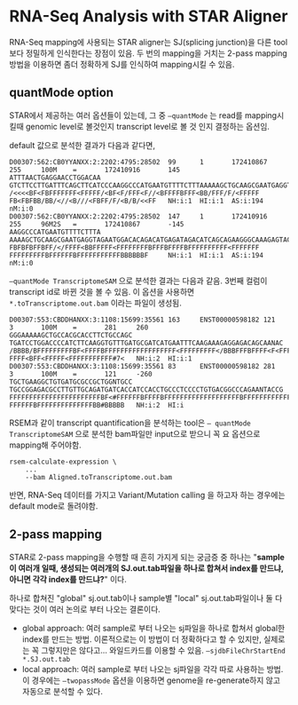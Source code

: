 # RNA-Seq Analysis with STAR Aligner

RNA-Seq mapping에 사용되는 STAR aligner는 SJ(splicing junction)을 다른 tool보다 정밀하게 인식한다는 장점이 있음. 두 번의 mapping을 거치는 2-pass mapping방법을 이용하면 좀더 정확하게 SJ를 인식하여 mapping시킬 수 있음.

## quantMode option

STAR에서 제공하는 여러 옵션들이 있는데, 그 중 `—quantMode` 는 read를 mapping시킬때 genomic 
 level로 볼것인지 transcript level로 볼 것 인지 결정하는 옵션임.

default 값으로 분석한 결과가 다음과 같다면,

    D00307:562:CB0YYANXX:2:2202:4795:28502  99      1       172410867       255     100M    =       172410916       145     ATTTAACTGAGGAACCTGGACAA
    GTCTTCCTTGATTTCAGCTTCATCCCAAGGCCCATGAATGTTTTCTTTAAAAAGCTGCAAGCGAATGAGGTAGAATG   /<<<<BF<FBFFFFFFF<FFFFF/<BF<F/FFF<F//<BFFFFBFFF<BB/FFF/F/<FFFFF
    FB<FBFBB/BB/<//<B///<FBFF/F/<B/B/<<FF   NH:i:1  HI:i:1  AS:i:194        nM:i:0
    D00307:562:CB0YYANXX:2:2202:4795:28502  147     1       172410916       255     96M2S   =       172410867       -145    AAGGCCCATGAATGTTTTCTTTA
    AAAAGCTGCAAGCGAATGAGGTAGAATGGACACAGACATGAGATAGACATCAGCAGAAGGGCAAAGAGTACGGAT     FBFBFBFFBFF/</FFFF<BBFFFFF<FFFFFFFFBFFFBFFFFBFFFFFFFFFF<FFFFFFF
    FFFFFFFFFBFFFFFFBFFFFFFFFFFFBBBBBBF     NH:i:1  HI:i:1  AS:i:194        nM:i:0

`—quantMode TranscriptomeSAM` 으로 분석한 결과는 다음과 같음. 3번째 컬럼이 transcript id로 바뀐 것을 볼 수 있음. 이 옵션을 사용하면 `*.toTranscriptome.out.bam` 이라는 파일이 생성됨.

    D00307:553:CBDDHANXX:3:1108:15699:35561 163     ENST00000598182 121     3       100M    =       281     260     GGGAAAAAGCTGCCACGCACCTTCTGCCAGC
    TGATCCTGGACCCCATCTTCAAGGTGTTTGATGCGATCATGAATTTCAAGAAAGAGGAGACAGCAANAC   /BBBB/BFFFFFFFFFBF<FFFFBFFFFFFFFFFFFFFFFFF<FFFFFFFFF</BBBFFFBFFFF<F<FFF
    FFFF<BFF<FFFFF<FFFFFFFFFFF#7<   NH:i:2  HI:i:1
    D00307:553:CBDDHANXX:3:1108:15699:35561 83      ENST00000598182 281     3       100M    =       121     -260    TGCTGAAGGCTGTGATGCGCCGCTGGNTGCC
    TGCCGGAGACGCCTTGTTGCAGATGATCACCATCCACCTGCCCTCCCCTGTGACGGCCCAGAANTACCG   FFFFFFFFFFFFFFFFFFFFFFFBF<#FFFFFFBFFFFBFFFFFFFFFFFFFFFFFFFBFFFFFFFFFFFF
    FFFFFFBFFFFFFFFFFFFFFBB#BBBBB   NH:i:2  HI:i

RSEM과 같이 transcript quantification을 분석하는 tool은 `— quantMode TranscriptomeSAM` 으로 분석한 bam파일만 input으로 받으니 꼭 요 옵션으로 mapping해 주어야함.

    rsem-calculate-expression \
    	...
    	--bam Aligned.toTranscriptome.out.bam 

반면, RNA-Seq 데이터를 가지고 Variant/Mutation calling 을 하고자 하는 경우에는 default mode로 돌려야함.

## 2-pass mapping

STAR로 2-pass mapping을 수행할 때 흔히 가지게 되는 궁금증 중 하나는 "**sample이 여러개 일때, 생성되는 여러개의 SJ.out.tab파일을 하나로 합쳐서 index를 만드냐, 아니면 각각 index를 만드냐?**" 이다.

하나로 합쳐진 "global" sj.out.tab이나 sample별 "local" sj.out.tab파일이나 둘 다 맞다는 것이 여러 논의로 부터 나오는 결론이다.

- global approach: 여러 sample로 부터 나오는 sj파일을 하나로 합쳐서 global한 index를 만드는 방법. 이론적으로는 이 방법이 더 정확하다고 할 수 있지만, 실제로는 꼭 그렇지만은 않다고... 와일드카드를 이용할 수 있음. `—sjdbFileChrStartEnd *.SJ.out.tab`
- local approach: 여러 sample로 부터 나오는 sj파일을 각각 따로 사용하는 방법. 이 경우에는 `—twopassMode` 옵션을 이용하면 genome을 re-generate하지 않고 자동으로 분석할 수 있다.